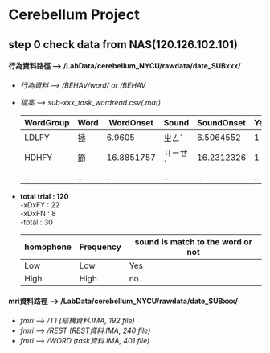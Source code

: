 # Cerebellum Project
## step 0 check data from NAS(120.126.102.101)
#### **行為資料路徑** --> /LabData/cerebellum_NYCU/rawdata/date_SUBxxx/
- *行為資料 --> /BEHAV/word/ or /BEHAV*     
- *檔案  --> sub-xxx_task_wordread.csv(.mat)*
  
  | WordGroup | Word | WordOnset | Sound | SoundOnset | YesTrial | Response | ResponseTime | CorrectResponse |
  | --------- | ---- | --------- | ----- | ---------- | -------- | -------- | ------------ | --------------- |
  | LDLFY | 拯 | 6.9605 |	ㄓㄥˇ |	6.5064552 |	1	|	NaN |	NaN | NaN |
  | HDHFY |	節 | 16.8851757 | ㄐㄧㄝˊ | 16.2312326 |	1 |	2@ |	0.587837 | 1 |
  | .. | .. | .. | .. | .. | .. | .. | .. | .. |

- **total trial : 120**  
  -xDxFY : 22  
  -xDxFN : 8  
  -total : 30  

  | homophone  | Frequency | sound is match to the word or not |
  | -- | -- | -- |
  | Low | Low | Yes |
  | High | High | no |


#### **mri資料路徑** --> /LabData/cerebellum_NYCU/rawdata/date_SUBxxx/
- *fmri --> /T1  (結構資料.IMA, 192 file)* 
- *fmri --> /REST  (REST資料.IMA, 240 file)* 
- *fmri --> /WORD  (task資料.IMA, 401 file)*
